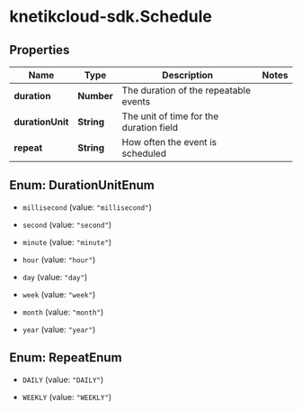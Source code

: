 # knetikcloud-sdk.Schedule

## Properties
Name | Type | Description | Notes
------------ | ------------- | ------------- | -------------
**duration** | **Number** | The duration of the repeatable events | 
**durationUnit** | **String** | The unit of time for the duration field | 
**repeat** | **String** | How often the event is scheduled | 


<a name="DurationUnitEnum"></a>
## Enum: DurationUnitEnum


* `millisecond` (value: `"millisecond"`)

* `second` (value: `"second"`)

* `minute` (value: `"minute"`)

* `hour` (value: `"hour"`)

* `day` (value: `"day"`)

* `week` (value: `"week"`)

* `month` (value: `"month"`)

* `year` (value: `"year"`)




<a name="RepeatEnum"></a>
## Enum: RepeatEnum


* `DAILY` (value: `"DAILY"`)

* `WEEKLY` (value: `"WEEKLY"`)




